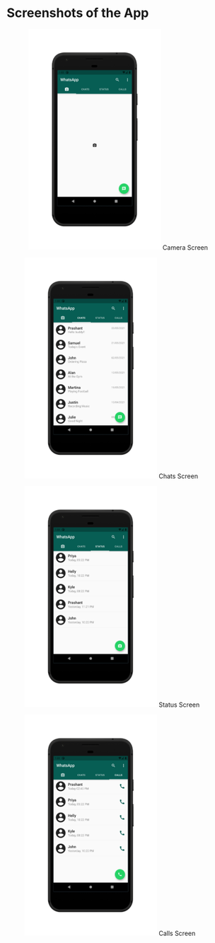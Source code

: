 # Screenshots of the App

<div>
  <figure style="text-align: center;">
    <img src="screenshots/1_Camera.png" alt="Camera Image" width="300" height="500">
    <figcation>Camera Screen</figcaption>
  </figure>
  
  <figure>
    <img src="screenshots/2_Chats.png" alt="Chats Image" width="300" height="500">
    <figcation>Chats Screen</figcaption>
  </figure>
</div>

<div>
  <figure>
    <img src="screenshots/3_Status.png" alt="Status Image" width="300" height="500">
    <figcation>Status Screen</figcaption>
  </figure>
  
  <figure>
    <img src="screenshots/4_Calls.png" alt="Calls Image" width="300" height="500">
    <figcation>Calls Screen</figcaption>
  </figure>
</div>
